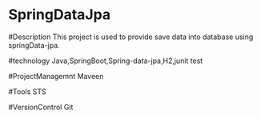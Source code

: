 # SpringDataJpa

#Description
This project is used to provide save data into database using springData-jpa.

#technology
Java,SpringBoot,Spring-data-jpa,H2,junit test

#ProjectManagemnt
Maveen

#Tools
STS

#VersionControl
Git

